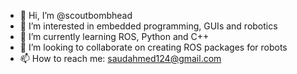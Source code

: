 - 👋 Hi, I’m @scoutbombhead
- 👀 I’m interested in embedded programming, GUIs and robotics 
- 🌱 I’m currently learning ROS, Python and C++
- 💞️ I’m looking to collaborate on creating ROS packages for robots
- 📫 How to reach me: saudahmed124@gmail.com

<!---
scoutbombhead/scoutbombhead is a ✨ special ✨ repository because its `README.md` (this file) appears on your GitHub profile.
You can click the Preview link to take a look at your changes.
--->
